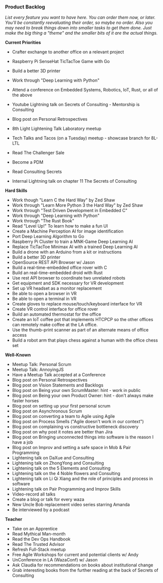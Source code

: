 ### Product Backlog

_List every feature you want to have here. You can order them now, or later. You'll be constantly reevaluating their order, so maybe no order. Also you may need to break things down into smaller tasks to get them done. Just make the big thing a "theme" and the smaller bits of it are the actual things._

__Current Priorities__
- Crafter exchange to another office on a relevant project
- Raspberry Pi SenseHat TicTacToe Game with Go
- Build a better 3D printer
- Work through "Deep Learning with Python"
- Attend a conference on Embedded Systems, Robotics, IoT, Rust, or all of the above

- Youtube Lightning talk on Secrets of Consulting - Mentorship is Consulting
- Blog post on Personal Retrospectives
- 8th Light Lightening Talk Laboratory meetup
- Tech Talks and Tacos (on a Tuesday) meetup - showcase branch for 8L-LTL

- Read The Challenger Sale
- Become a PDM
- Read Consulting Secrets
- Internal Lightning talk on chapter 11 The Secrets of Consulting

__Hard Skills__
- Work though "Learn C the Hard Way" by Zed Shaw
- Work through "Learn More Python 3 the Hard Way" by Zed Shaw
- Work through "Test Driven Development in Embedded C"
- Work through "Deep Learning with Python"
- Work through "The Rust Book"
- Read "Level Up!" To learn how to make a fun UI
- Create a Machine Perception AI for image identification
- Port Deep Learning Algorithm to Go
- Raspberry Pi Cluster to train a MNK-Game Deep Learning AI
- Replace TicTacToe Minimax AI with a trained Deep Learning AI
- Build a drone with an Arduino from a kit or instructions
- Build a better 3D printer
- OpenSource REST API Browser w/ Jason
- Build a real-time-embedded office rover with C
- Build an real-time-embedded droid with Rust
- Use rest API browser to coordinate two unrelated robots
- Get equipment and SDK necessary for VR development
- Set up VR headset as a monitor replacement
- Be able to open a browser in VR
- Be able to open a terminal in VR
- Create gloves to replace mouse/touch/keyboard interface for VR
- Create VR control interface for office rover
- Build an automated thermostat for the office
- Create an IoT coffee pot that implements HTCPCP so the other offices can remotely make coffee at the LA office.
- Use the thumb-print scanner as part of an alternate means of office access
- Build a robot arm that plays chess against a human with the office chess set

__Well-Known__
- Meetup Talk: Personal Scrum
- Meetup Talk: AnnoyingJS
- Have a Meetup Talk accepted at a Conference
- Blog post on Personal Retrospectives
- Blog post on Vision Statements and Backlogs
- Blog post on Being your own ScrumMaster: hint - work in public
- Blog post on Being your own Product Owner: hint - don't always make faster horses
- Blog post on setting up your first personal scrum
- Blog post on Asynchronous Scrum
- Blog post on converting a team to Agile using Agile
- Blog post on Process Smells ("Agile doesn't work in our context")
- Blog post on complaining vs constructive bottleneck discovery
- Blog post on why post it notes are better than Jira
- Blog post on Bringing unconnected things into software is the reason I have a job
- Blog post on Improv and setting a safe space in Mob & Pair Programming
- Lightening talk on DaXue and Consulting
- Lightening talk on ZhongYong and Consulting
- Lightening talk on the 5 Elements and Consulting
- Lightening talk on the 4 Noble flowers and Consulting
- Lightening talk on Li Qi Xiang and the role of principles and process in software
- Lightening talk on Pair Programming and Improv Skills
- Video-record all talks
- Create a blog or talk for every waza
- New Uncle Bob replacement video series starring Amanda
- Be interviewed by a podcast

__Teacher__
- Take on an Apprentice
- Read Mythical Man-month
- Read the Dev Ops Handbook
- Read The Trusted Advisor
- Refresh Full-Stack meetup
- Free Agile Workshops for current and potential clients w/ Andy
- UnConference in LA (WazaConf) w/ Jason
- Ask Claudia for recommendations on books about institutional change
- Grab interesting books from the further reading at the back of Secrets of Consulting
